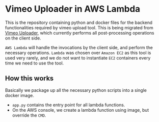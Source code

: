 # Vimeo Uploader in AWS Lambda
This is the repository containing python and docker files for the backend functionalities required by vimeo upload tool.
This is being migrated from [Vimeo Uploader](https://github.com/davidjeong/vimeo_uploader), which currently performs
all post-processing operations on the client side.

`AWS Lambda` will handle the invocations by the client side, and perform the necessary operations. `Lambda` was chosen over
`Amazon EC2` as this tool is used very rarely, and we do not want to instantiate `EC2` containers every time we need to use the
tool.

## How this works
Basically we package up all the necessary python scripts into
a single docker image.
- `app.py` contains the entry point for all lambda functions.
- On the AWS console, we create a lambda function using image, but override the `CMD`.